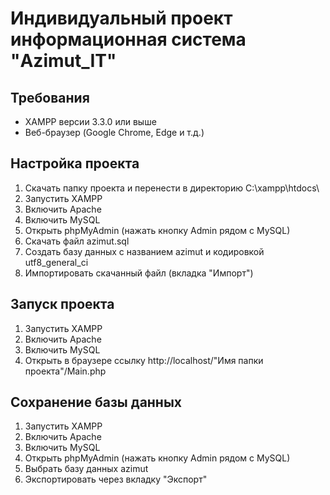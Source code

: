 # Индивидуальный проект информационная система "Azimut_IT"
## Требования
- XAMPP версии 3.3.0 или выше
- Веб-браузер (Google Chrome, Edge и т.д.)
## Настройка проекта
1) Скачать папку проекта и перенести в директорию C:\xampp\htdocs\
2) Запустить XAMPP
3) Включить Apache
4) Включить MySQL
5) Открыть phpMyAdmin (нажать кнопку Admin рядом с MySQL)
6) Скачать файл azimut.sql
7) Создать базу данных с названием azimut и кодировкой utf8_general_ci
8) Импортировать скачанный файл (вкладка "Импорт")
## Запуск проекта
1) Запустить XAMPP
2) Включить Apache
3) Включить MySQL
4) Открыть в браузере ссылку http://localhost/"Имя папки проекта"/Main.php
## Сохранение базы данных
1) Запустить XAMPP
2) Включить Apache
3) Включить MySQL
4) Открыть phpMyAdmin (нажать кнопку Admin рядом с MySQL)
5) Выбрать базу данных azimut
6) Экспортировать через вкладку "Экспорт"
